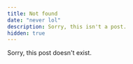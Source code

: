 ```yaml
---
title: Not found
date: "never lol"
description: Sorry, this isn't a post.
hidden: true
---
```


Sorry, this post doesn't exist.

